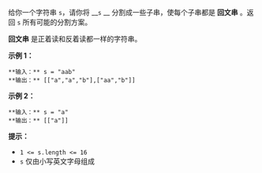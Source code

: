 给你一个字符串 `s`，请你将 __`s` __ 分割成一些子串，使每个子串都是 **回文串** 。返回 `s` 所有可能的分割方案。

**回文串** 是正着读和反着读都一样的字符串。

**示例 1：**

    
    
    **输入：** s = "aab"
    **输出：** [["a","a","b"],["aa","b"]]
    

**示例 2：**

    
    
    **输入：** s = "a"
    **输出：** [["a"]]
    

**提示：**

  * `1 <= s.length <= 16`
  * `s` 仅由小写英文字母组成


